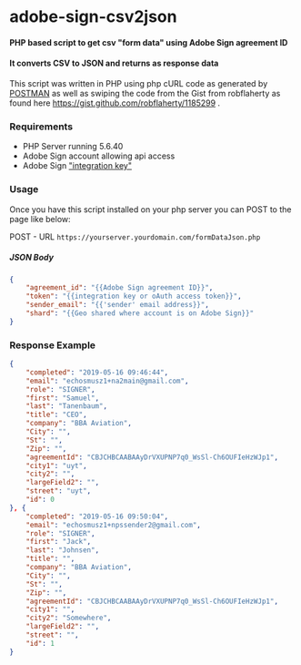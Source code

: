 # adobe-sign-csv2json
#### PHP based script to get csv "form data" using Adobe Sign agreement ID
#### It converts CSV to JSON and returns as response data

This script was written in PHP using php cURL code as generated by [POSTMAN](https://www.getpostman.com/downloads/) as well as swiping the code from the Gist from robflaherty as found here https://gist.github.com/robflaherty/1185299 .

### Requirements
* PHP Server running 5.6.40
* Adobe Sign account allowing api access
* Adobe Sign ["integration key"](https://helpx.adobe.com/sign/kb/how-to-create-an-integration-key.html)

### Usage
Once you have this script installed on your php server you can POST to the page like below:

POST - URL `https://yourserver.yourdomain.com/formDataJson.php`

##### JSON Body
```JSON
{
	"agreement_id": "{{Adobe Sign agreement ID}}",
	"token": "{{integration key or oAuth access token}}",
	"sender_email": "{{'sender' email address}}",
	"shard": "{{Geo shared where account is on Adobe Sign}}"
}
```
### Response Example

```JSON
{
	"completed": "2019-05-16 09:46:44",
	"email": "echosmusz1+na2main@gmail.com",
	"role": "SIGNER",
	"first": "Samuel",
	"last": "Tanenbaum",
	"title": "CEO",
	"company": "BBA Aviation",
	"City": "",
	"St": "",
	"Zip": "",
	"agreementId": "CBJCHBCAABAAyDrVXUPNP7q0_WsSl-Ch6OUFIeHzWJp1",
	"city1": "uyt",
	"city2": "",
	"largeField2": "",
	"street": "uyt",
	"id": 0
}, {
	"completed": "2019-05-16 09:50:04",
	"email": "echosmusz1+npssender2@gmail.com",
	"role": "SIGNER",
	"first": "Jack",
	"last": "Johnsen",
	"title": "",
	"company": "BBA Aviation",
	"City": "",
	"St": "",
	"Zip": "",
	"agreementId": "CBJCHBCAABAAyDrVXUPNP7q0_WsSl-Ch6OUFIeHzWJp1",
	"city1": "",
	"city2": "Somewhere",
	"largeField2": "",
	"street": "",
	"id": 1
}
```
